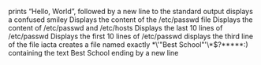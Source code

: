 prints “Hello, World”, followed by a new line to the standard output
displays a confused smiley
Displays the content of the /etc/passwd file
Displays the content of /etc/passwd and /etc/hosts
Displays the last 10 lines of /etc/passwd
Displays the first 10 lines of /etc/passwd
displays the third line of the file iacta
creates a file named exactly \*\\'"Best School"\'\\*$\?\*\*\*\*\*:) containing the text Best School ending by a new line
